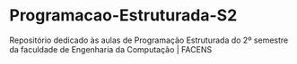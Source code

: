 # Programacao-Estruturada-S2
Repositório dedicado às aulas de Programação Estruturada do 2º semestre da faculdade de Engenharia da Computação | FACENS
